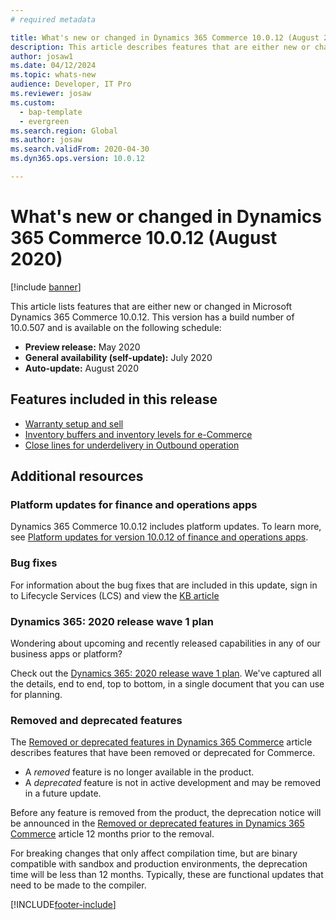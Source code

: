 ```yaml
---
# required metadata

title: What's new or changed in Dynamics 365 Commerce 10.0.12 (August 2020)
description: This article describes features that are either new or changed in Dynamics 365 Commerce 10.0.12. 
author: josaw1
ms.date: 04/12/2024
ms.topic: whats-new
audience: Developer, IT Pro
ms.reviewer: josaw
ms.custom:
  - bap-template
  - evergreen
ms.search.region: Global
ms.author: josaw
ms.search.validFrom: 2020-04-30 
ms.dyn365.ops.version: 10.0.12

---
```

# What's new or changed in Dynamics 365 Commerce 10.0.12 (August 2020)

[!include [banner](../includes/banner.md)]

This article lists features that are either new or changed in Microsoft Dynamics 365 Commerce 10.0.12. This version has a build number of 10.0.507 and is available on the following schedule:

- **Preview release:** May 2020
- **General availability (self-update):** July 2020
- **Auto-update:** August 2020

## Features included in this release

- [Warranty setup and sell](/dynamics365-release-plan/2020wave1/dynamics365-commerce/warranty-set-up-sell)
- [Inventory buffers and inventory levels for e-Commerce](/dynamics365-release-plan/2020wave1/dynamics365-commerce/define-utilize-inventory-buffers-drive-inventory-level-displays-e-commerce)
- [Close lines for underdelivery in Outbound operation](../pos-outbound-inventory-operation.md)

## Additional resources

### Platform updates for finance and operations apps

Dynamics 365 Commerce 10.0.12 includes platform updates. To learn more, see [Platform updates for version 10.0.12 of finance and operations apps](../../fin-ops-core/dev-itpro/get-started/whats-new-platform-update-10-0-12.md).

### Bug fixes 
For information about the bug fixes that are included in this update, sign in to Lifecycle Services (LCS) and view the [KB article](https://fix.lcs.dynamics.com/Issue/Details?bugId=453382&dbType=3&qc=a68cf77635c0ab926e7b1b75c6925c82a23058c524c4d728ba8b30fedaf41746)

### Dynamics 365: 2020 release wave 1 plan

Wondering about upcoming and recently released capabilities in any of our business apps or platform?

Check out the [Dynamics 365: 2020 release wave 1 plan](/dynamics365-release-plan/2020wave1/index). We've captured all the details, end to end, top to bottom, in a single document that you can use for planning.

### Removed and deprecated features

The [Removed or deprecated features in Dynamics 365 Commerce](removed-deprecated-features-commerce.md) article describes features that have been removed or deprecated for Commerce.

- A *removed* feature is no longer available in the product.
- A *deprecated* feature is not in active development and may be removed in a future update.

Before any feature is removed from the product, the deprecation notice will be announced in the [Removed or deprecated features in Dynamics 365 Commerce](removed-deprecated-features-commerce.md) article 12 months prior to the removal.

For breaking changes that only affect compilation time, but are binary compatible with sandbox and production environments, the deprecation time will be less than 12 months. Typically, these are functional updates that need to be made to the compiler.




[!INCLUDE[footer-include](../../includes/footer-banner.md)]
